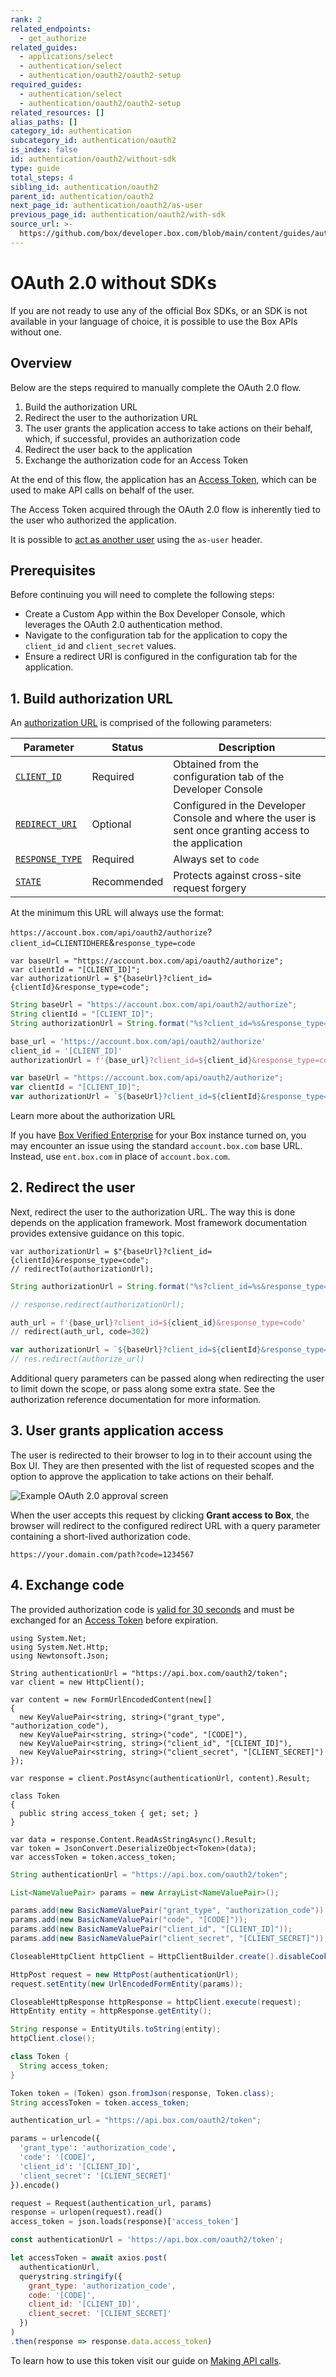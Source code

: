 ```yaml
---
rank: 2
related_endpoints:
  - get_authorize
related_guides:
  - applications/select
  - authentication/select
  - authentication/oauth2/oauth2-setup
required_guides:
  - authentication/select
  - authentication/oauth2/oauth2-setup
related_resources: []
alias_paths: []
category_id: authentication
subcategory_id: authentication/oauth2
is_index: false
id: authentication/oauth2/without-sdk
type: guide
total_steps: 4
sibling_id: authentication/oauth2
parent_id: authentication/oauth2
next_page_id: authentication/oauth2/as-user
previous_page_id: authentication/oauth2/with-sdk
source_url: >-
  https://github.com/box/developer.box.com/blob/main/content/guides/authentication/oauth2/without-sdk.md
---
```

# OAuth 2.0 without SDKs

If you are not ready to use any of the official Box SDKs, or an SDK is not
available in your language of choice, it is possible to use the Box APIs without
one.

## Overview

Below are the steps required to manually complete the OAuth 2.0 flow.

1. Build the authorization URL
2. Redirect the user to the authorization URL
3. The user grants the application access to take actions on their behalf,
  which, if successful, provides an authorization code
4. Redirect the user back to the application
5. Exchange the authorization code for an Access Token

At the end of this flow, the application has an [Access Token][tokens], which
can be used to make API calls on behalf of the user.

<Message notice>

The Access Token acquired through the OAuth 2.0 flow is inherently tied to the
user who authorized the application.

It is possible to [act as another user](g://authentication/oauth2/as-user)
using the `as-user` header.

</Message>

## Prerequisites

Before continuing you will need to complete the following steps:

* Create a Custom App within the Box Developer Console, which leverages the
 OAuth 2.0 authentication method.
* Navigate to the configuration tab for the application to copy the `client_id`
 and `client_secret` values.
* Ensure a redirect URI is configured in the configuration tab for the
 application. 

## 1. Build authorization URL

An [authorization URL][auth] is comprised of the following parameters:

<!-- markdownlint-disable line-length -->

| Parameter          | Status       | Description
| ------------------ | ------------ | ----------------------------------------
| [`CLIENT_ID`][ci]    | Required     | Obtained from the configuration tab of the Developer Console                                           |
| [`REDIRECT_URI`][re] | Optional     | Configured in the Developer Console and where the user is sent once granting access to the application |
| [`RESPONSE_TYPE`][co]| Required     | Always set to `code`                                                                                   |
| [`STATE`][st]        | Recommended  | Protects against cross-site request forgery                                                            |

<!-- markdownlint-enable line-length -->

At the minimum this URL will always use the format:

<!-- markdownlint-disable line-length -->

`https://account.box.com/api/oauth2/authorize`?`client_id=CLIENTIDHERE`&`response_type=code`
<!-- markdownlint-enable line-length -->

<Tabs>

<Tab title='.Net'>

<!-- markdownlint-disable line-length -->

```dotnet
var baseUrl = "https://account.box.com/api/oauth2/authorize";
var clientId = "[CLIENT_ID]";
var authorizationUrl = $"{baseUrl}?client_id={clientId}&response_type=code";
```

<!-- markdownlint-enable line-length -->

</Tab>

<Tab title='Java'>

<!-- markdownlint-disable line-length -->

```java
String baseUrl = "https://account.box.com/api/oauth2/authorize";
String clientId = "[CLIENT_ID]";
String authorizationUrl = String.format("%s?client_id=%s&response_type=code", baseUrl, clientId);
```

<!-- markdownlint-enable line-length -->

</Tab>

<Tab title='Python'>

```python
base_url = 'https://account.box.com/api/oauth2/authorize'
client_id = '[CLIENT_ID]'
authorizationUrl = f'{base_url}?client_id=${client_id}&response_type=code'
```

</Tab>

<Tab title='Node'>

```js
var baseUrl = "https://account.box.com/api/oauth2/authorize";
var clientId = "[CLIENT_ID]";
var authorizationUrl = `${baseUrl}?client_id=${clientId}&response_type=code`;
```

</Tab>

</Tabs>

<CTA to="e://get-authorize">

Learn more about the authorization URL

</CTA>

<Message type='tip'>

If you have [Box Verified Enterprise][1] for your Box
instance turned on, you
may encounter an issue using the standard
`account.box.com` base URL.
Instead, use `ent.box.com` in place of `account.box.com`.

</Message>

## 2. Redirect the user

Next, redirect the user to the authorization URL. The way this is done depends
on the application framework. Most framework documentation provides extensive
guidance on this topic.

<Tabs>

<Tab title='.NET'>

```dotnet
var authorizationUrl = $"{baseUrl}?client_id={clientId}&response_type=code";
// redirectTo(authorizationUrl);
```

</Tab>

<Tab title='Java'>

<!-- markdownlint-disable line-length -->

```java
String authorizationUrl = String.format("%s?client_id=%s&response_type=code", baseUrl, clientId);

// response.redirect(authorizationUrl);
```

<!-- markdownlint-enable line-length -->

</Tab>

<Tab title='Python'>

```python
auth_url = f'{base_url}?client_id=${client_id}&response_type=code'
// redirect(auth_url, code=302)
```

</Tab>

<Tab title='Node'>

```js
var authorizationUrl = `${baseUrl}?client_id=${clientId}&response_type=code`;
// res.redirect(authorize_url)
```

</Tab>

</Tabs>

<!-- markdownlint-enable line-length -->

<Message>

Additional query parameters can be passed along when redirecting the user to
limit down the scope, or pass along some extra state. See the authorization
reference documentation for more information.

</Message>

## 3. User grants application access

The user is redirected to their browser to log in to their account using the Box
UI. They are then presented with the list of requested scopes and the option to
approve the application to take actions on their behalf.

<ImageFrame border center shadow width="400">

![Example OAuth 2.0 approval screen](./oauth2-grant.png)

</ImageFrame>

When the user accepts this request by clicking **Grant access to Box**, the
browser will redirect to the configured redirect URL with a query parameter
containing a short-lived authorization code.

```curl
https://your.domain.com/path?code=1234567
```

## 4. Exchange code

The provided authorization code is [valid for 30 seconds][thirty] and must be
exchanged for an [Access Token][at] before expiration.

<Tabs>

<Tab title='.NET'>

```dotnet
using System.Net;
using System.Net.Http;
using Newtonsoft.Json;

String authenticationUrl = "https://api.box.com/oauth2/token";
var client = new HttpClient();

var content = new FormUrlEncodedContent(new[]
{
  new KeyValuePair<string, string>("grant_type", "authorization_code"),
  new KeyValuePair<string, string>("code", "[CODE]"),
  new KeyValuePair<string, string>("client_id", "[CLIENT_ID]"),
  new KeyValuePair<string, string>("client_secret", "[CLIENT_SECRET]")
});

var response = client.PostAsync(authenticationUrl, content).Result;

class Token
{
  public string access_token { get; set; }
}

var data = response.Content.ReadAsStringAsync().Result;
var token = JsonConvert.DeserializeObject<Token>(data);
var accessToken = token.access_token;
```

</Tab>

<Tab title='Java'>

```java
String authenticationUrl = "https://api.box.com/oauth2/token";

List<NameValuePair> params = new ArrayList<NameValuePair>();

params.add(new BasicNameValuePair("grant_type", "authorization_code"));
params.add(new BasicNameValuePair("code", "[CODE]"));
params.add(new BasicNameValuePair("client_id", "[CLIENT_ID]"));
params.add(new BasicNameValuePair("client_secret", "[CLIENT_SECRET]"));

CloseableHttpClient httpClient = HttpClientBuilder.create().disableCookieManagement().build();

HttpPost request = new HttpPost(authenticationUrl);
request.setEntity(new UrlEncodedFormEntity(params));

CloseableHttpResponse httpResponse = httpClient.execute(request);
HttpEntity entity = httpResponse.getEntity();

String response = EntityUtils.toString(entity);
httpClient.close();

class Token {
  String access_token;
}

Token token = (Token) gson.fromJson(response, Token.class);
String accessToken = token.access_token;
```

</Tab>

<Tab title='Python'>

```python
authentication_url = "https://api.box.com/oauth2/token";

params = urlencode({
  'grant_type': 'authorization_code',
  'code': '[CODE]',
  'client_id': '[CLIENT_ID]',
  'client_secret': '[CLIENT_SECRET]'
}).encode()

request = Request(authentication_url, params)
response = urlopen(request).read()
access_token = json.loads(response)['access_token']
```

</Tab>

<Tab title='Node'>

```js
const authenticationUrl = 'https://api.box.com/oauth2/token';

let accessToken = await axios.post(
  authenticationUrl,
  querystring.stringify({
    grant_type: 'authorization_code',
    code: '[CODE]',
    client_id: '[CLIENT_ID]',
    client_secret: '[CLIENT_SECRET]'
  })
)
.then(response => response.data.access_token)
```

</Tab>

</Tabs>

To learn how to use this token visit our guide on [Making API
calls](g://api-calls).

[tokens]: g://authentication/access-tokens
[1]: https://support.box.com/hc/en-us/articles/360043693554-Box-Verified-Enterprise-Supported-Apps
[auth]: e://get-authorize/
[ci]: e://get-authorize/#param-client_id
[re]: e://get-authorize/#param-redirect_uri
[co]: e://get-authorize/#param-response_type
[st]: e://get-authorize/#param-state
[thirty]: g:///api-calls/permissions-and-errors/expiration/
[at]: e://post-oauth2-token/